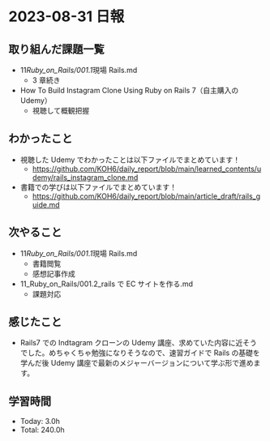 # 2023-08-31 日報

## 取り組んだ課題一覧

- 11*Ruby_on_Rails/001.1*現場 Rails.md
  - 3 章続き
- How To Build Instagram Clone Using Ruby on Rails 7（自主購入の Udemy）
  - 視聴して概観把握

## わかったこと

- 視聴した Udemy でわかったことは以下ファイルでまとめています！
  - https://github.com/KOH6/daily_report/blob/main/learned_contents/udemy/rails_instagram_clone.md
- 書籍での学びは以下ファイルでまとめています！
  - https://github.com/KOH6/daily_report/blob/main/article_draft/rails_guide.md

## 次やること

- 11*Ruby_on_Rails/001.1*現場 Rails.md
  - 書籍閲覧
  - 感想記事作成
- 11_Ruby_on_Rails/001.2_rails で EC サイトを作る.md
  - 課題対応

## 感じたこと

- Rails7 での Indtagram クローンの Udemy 講座、求めていた内容に近そうでした。めちゃくちゃ勉強になりそうなので、速習ガイドで Rails の基礎を学んだ後 Udemy 講座で最新のメジャーバージョンについて学ぶ形で進めます。

## 学習時間

- Today: 3.0h
- Total: 240.0h
